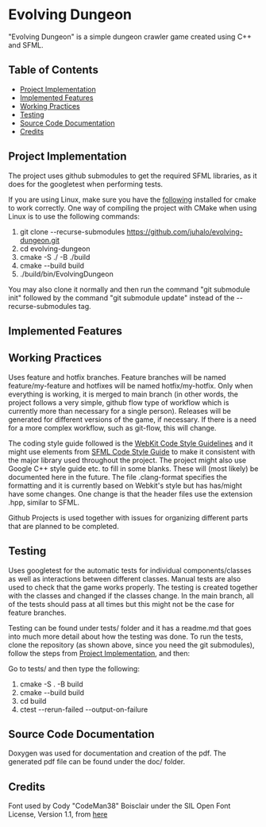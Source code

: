 # Evolving Dungeon

"Evolving Dungeon" is a simple dungeon crawler game created using C++ and SFML.

## Table of Contents

- [Project Implementation](#project-implementation)
- [Implemented Features](#implemented-features)
- [Working Practices](#working-practices)
- [Testing](#testing)
- [Source Code Documentation](#source-code-documentation)
- [Credits](#credits)

## Project Implementation

The project uses github submodules to get the required SFML libraries, as it does for the googletest when performing tests.

If you are using Linux, make sure you have the [following](https://www.sfml-dev.org/tutorials/2.6/compile-with-cmake.php) installed for cmake to work correctly. One way of compiling the project with CMake when using Linux is to use the following commands:

1. git clone --recurse-submodules https://github.com/juhalo/evolving-dungeon.git
2. cd evolving-dungeon
3. cmake -S ./ -B ./build
4. cmake --build build
5. ./build/bin/EvolvingDungeon

You may also clone it normally and then run the command "git submodule init" followed by the command "git submodule update" instead of the --recurse-submodules tag.

## Implemented Features

## Working Practices

Uses feature and hotfix branches. Feature branches will be named feature/my-feature and hotfixes will be named hotfix/my-hotfix. Only when everything is working, it is merged to main branch (in other words, the project follows a very simple, github flow type of workflow which is currently more than necessary for a single person). Releases will be generated for different versions of the game, if necessary. If there is a need for a more complex workflow, such as git-flow, this will change.

The coding style guide followed is the [WebKit Code Style Guidelines](https://www.sfml-dev.org/style.php) and it might use elements from [SFML Code Style Guide](https://www.sfml-dev.org/style.php) to make it consistent with the major library used throughout the project. The project might also use Google C++ style guide etc. to fill in some blanks. These will (most likely) be documented here in the future. The file .clang-format specifies the formatting and it is currently based on Webkit's style but has has/might have some changes. One change is that the header files use the extension .hpp, similar to SFML.

Github Projects is used together with issues for organizing different parts that are planned to be completed.

## Testing

Uses googletest for the automatic tests for individual components/classes as well as interactions between different classes. Manual tests are also used to check that the game works properly. The testing is created together with the classes and changed if the classes change. In the main branch, all of the tests should pass at all times but this might not be the case for feature branches.

Testing can be found under tests/ folder and it has a readme.md that goes into much more detail about how the testing was done. To run the tests, clone the repository (as shown above, since you need the git submodules), follow the steps from [Project Implementation](#project-implementation), and then:

Go to tests/ and then type the following:

1. cmake -S . -B build
2. cmake --build build
3. cd build
4. ctest --rerun-failed --output-on-failure

## Source Code Documentation

Doxygen was used for documentation and creation of the pdf. The generated pdf file can be found under the doc/ folder.

## Credits

Font used by Cody "CodeMan38" Boisclair under the SIL Open Font License, Version 1.1, from [here](https://www.zone38.net/font/)
